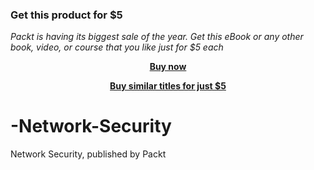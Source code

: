 
### Get this product for $5

<i>Packt is having its biggest sale of the year. Get this eBook or any other book, video, or course that you like just for $5 each</i>


<b><p align='center'>[Buy now](https://packt.link/9781788622998)</p></b>


<b><p align='center'>[Buy similar titles for just $5](https://subscription.packtpub.com/search)</p></b>


# -Network-Security
 Network Security, published by Packt
